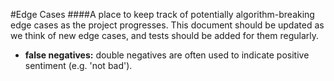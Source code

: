 #Edge Cases
####A place to keep track of potentially algorithm-breaking edge cases as the project progresses. This document should be updated as we think of new edge cases, and tests should be added for them regularly.

- <b>false negatives:</b> double negatives are often used to indicate positive sentiment (e.g. 'not bad').
